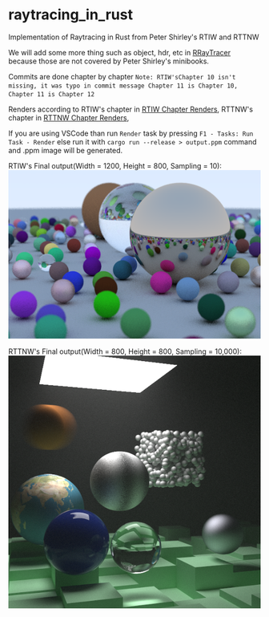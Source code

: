 # raytracing_in_rust

Implementation of Raytracing in Rust from Peter Shirley's RTIW and RTTNW

We will add some more thing such as object, hdr, etc in [RRayTracer](https://github.com/BlackGoku36/RRayTracer) because those are not covered by Peter Shirley's minibooks.

Commits are done chapter by chapter
`Note: RTIW'sChapter 10 isn't missing, it was typo in commit message Chapter 11 is Chapter 10, Chapter 11 is Chapter 12`

Renders according to RTIW's chapter in [RTIW Chapter Renders](RTIWChapterRenders), RTTNW's chapter in [RTTNW Chapter Renders](RTNWChapterRenders),

If you are using VSCode than run `Render` task by pressing `F1 - Tasks: Run Task - Render` else run it with `cargo run --release > output.ppm` command and .ppm image will be generated.

RTIW's Final output(Width = 1200, Height = 800, Sampling = 10):
![](Final.png)

RTTNW's Final output(Width = 800, Height = 800, Sampling = 10,000):
![](Final2.png)